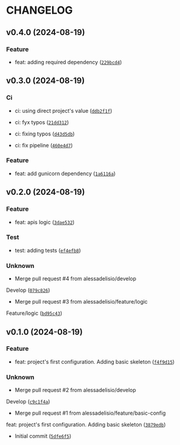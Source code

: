 # CHANGELOG

## v0.4.0 (2024-08-19)

### Feature

* feat: adding required dependency ([`229bcd4`](https://github.com/alessadelisio/latam-devsecops-challenge-api/commit/229bcd41a2e814f0f08501338529e70e533de837))

## v0.3.0 (2024-08-19)

### Ci

* ci: using direct project&#39;s value ([`ddb2f1f`](https://github.com/alessadelisio/latam-devsecops-challenge-api/commit/ddb2f1f45991f1263ecf6b37d1ad48053a397358))

* ci: fyx typos ([`21dd312`](https://github.com/alessadelisio/latam-devsecops-challenge-api/commit/21dd312b056f2d83fbf2c0525a6ffb7e2fc1d1f0))

* ci: fixing typos ([`d43d5db`](https://github.com/alessadelisio/latam-devsecops-challenge-api/commit/d43d5dbc0f63d21759263a07aad89e54c18bfdb3))

* ci: fix pipeline ([`460e4d7`](https://github.com/alessadelisio/latam-devsecops-challenge-api/commit/460e4d7745bcc243c53120606fab3085d88d8258))

### Feature

* feat: add gunicorn dependency ([`1a6116a`](https://github.com/alessadelisio/latam-devsecops-challenge-api/commit/1a6116a536008783d7393107d2492be6feda0db4))

## v0.2.0 (2024-08-19)

### Feature

* feat: apis logic ([`3dae532`](https://github.com/alessadelisio/latam-devsecops-challenge-api/commit/3dae5325cfd238b96a7e66748a14bb65337c1459))

### Test

* test: adding tests ([`ef4efb8`](https://github.com/alessadelisio/latam-devsecops-challenge-api/commit/ef4efb869606e7197a90ac3270f53c00493491a3))

### Unknown

* Merge pull request #4 from alessadelisio/develop

Develop ([`079c826`](https://github.com/alessadelisio/latam-devsecops-challenge-api/commit/079c826a2806a9c67c493ae02da226d6a4215209))

* Merge pull request #3 from alessadelisio/feature/logic

Feature/logic ([`bd95c43`](https://github.com/alessadelisio/latam-devsecops-challenge-api/commit/bd95c438cb723a9ea161ccd33b8bc5d0818ffaae))

## v0.1.0 (2024-08-19)

### Feature

* feat: project&#39;s first configuration. Adding basic skeleton ([`f4f9d15`](https://github.com/alessadelisio/latam-devsecops-challenge-api/commit/f4f9d152e085ec1d27bd46fe24461792e59a63a4))

### Unknown

* Merge pull request #2 from alessadelisio/develop

Develop ([`c9c1f4a`](https://github.com/alessadelisio/latam-devsecops-challenge-api/commit/c9c1f4abbb64294872e8dcac5bba17f24e8a28d5))

* Merge pull request #1 from alessadelisio/feature/basic-config

feat: project&#39;s first configuration. Adding basic skeleton ([`3879edb`](https://github.com/alessadelisio/latam-devsecops-challenge-api/commit/3879edbaafb17c38e778f60a8e52c11e475a8f7f))

* Initial commit ([`5dfe6f5`](https://github.com/alessadelisio/latam-devsecops-challenge-api/commit/5dfe6f5d62fe4373aff1029c6a3c86ce4f8f9da6))
